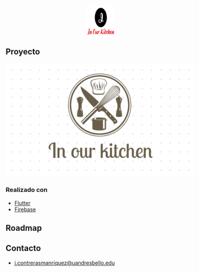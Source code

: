 
<br />
<p align="center">
  <a href="https://github.com/othneildrew/Best-README-Template">
    <img src="images/logo.png" alt="Logo" width="80" height="80">
  </a>



<!-- ABOUT THE PROJECT -->
## Proyecto

![Product Name Screen Shot][product-screenshot]


### Realizado con
* [Flutter](https://flutter.dev)
* [Firebase](https://firebase.google.com)



<!-- ROADMAP -->
## Roadmap


<!-- CONTRIBUTING -->




<!-- CONTACT -->
## Contacto

- j.contrerasmanriquez@uandresbello.edu
  
[product-screenshot]: images/screenshot.PNG
